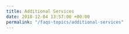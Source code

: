 ```yaml
---
title: Additional Services
date: 2018-12-04 13:57:00 +00:00
permalink: "/faqs-topics/additional-services"
---
```



